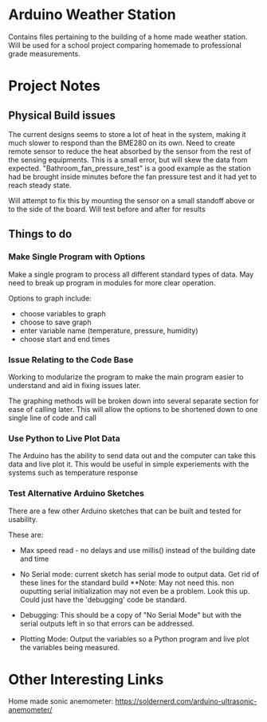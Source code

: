 # Arduino Weather Station
Contains files pertaining to the building of a home made weather station. Will be used for a 
school project comparing homemade to professional grade measurements.

# Project Notes

## Physical Build issues
The current designs seems to store a lot of heat in the system, making it much slower to
respond than the BME280 on its own. Need to create remote sensor to reduce the heat absorbed 
by the sensor from the rest of the sensing equipments. This is a small error, but will skew 
the data from expected. "Bathroom_fan_pressure_test" is a good example as the station had 
be brought inside minutes before the fan pressure test and it had yet to reach steady state. 

Will attempt to fix this by mounting the sensor on a small standoff above 
or to the side of the board. Will test before and after for results

## Things to do
### Make Single Program with Options
Make a single program to process all different standard types of data. 
May need to break up program in modules for more clear operation. 

Options to graph include: 
* choose variables to graph
* choose to save graph
* enter variable name (temperature, pressure, humidity)
* choose start and end times

### Issue Relating to the Code Base
Working to modularize the program to make the main program easier to understand 
and aid in fixing issues later. 
 
The graphing methods will be broken down into several separate section for ease
of calling later. This will allow the options to be shortened down to one single line 
of code and call

### Use Python to Live Plot Data
The Arduino has the ability to send data out and the computer can take this data 
and live plot it. This would be useful in simple experiements with the systems such as temperature response

### Test Alternative Arduino Sketches
There are a few other Arduino sketches that can be built and tested for usability. 

These are:
* Max speed read - no delays and use millis() instead of the building date and time

* No Serial mode: current sketch has serial mode to output data. Get rid of these lines
 for the standard build **Note: May not need this. non ouputting serial initialization 
 may not even be a problem. Look this up. Could just have the 'debugging' code be standard.

* Debugging: This should be a copy of "No Serial Mode" but with the serial outputs left
in so that errors can be addressed.

* Plotting Mode: Output the variables so a Python program and live plot the variables being measured. 

# Other Interesting Links
Home made sonic anemometer: https://soldernerd.com/arduino-ultrasonic-anemometer/
